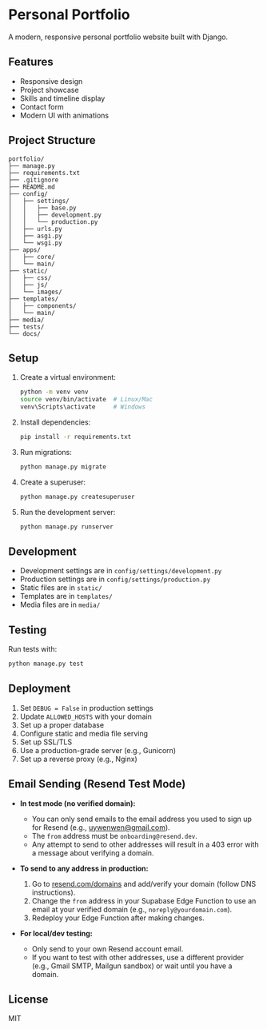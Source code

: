 # Personal Portfolio

A modern, responsive personal portfolio website built with Django.

## Features

- Responsive design
- Project showcase
- Skills and timeline display
- Contact form
- Modern UI with animations

## Project Structure

```
portfolio/
├── manage.py
├── requirements.txt
├── .gitignore
├── README.md
├── config/
│   ├── settings/
│   │   ├── base.py
│   │   ├── development.py
│   │   └── production.py
│   ├── urls.py
│   ├── asgi.py
│   └── wsgi.py
├── apps/
│   ├── core/
│   └── main/
├── static/
│   ├── css/
│   ├── js/
│   └── images/
├── templates/
│   ├── components/
│   └── main/
├── media/
├── tests/
└── docs/
```

## Setup

1. Create a virtual environment:
   ```bash
   python -m venv venv
   source venv/bin/activate  # Linux/Mac
   venv\Scripts\activate     # Windows
   ```

2. Install dependencies:
   ```bash
   pip install -r requirements.txt
   ```

3. Run migrations:
   ```bash
   python manage.py migrate
   ```

4. Create a superuser:
   ```bash
   python manage.py createsuperuser
   ```

5. Run the development server:
   ```bash
   python manage.py runserver
   ```

## Development

- Development settings are in `config/settings/development.py`
- Production settings are in `config/settings/production.py`
- Static files are in `static/`
- Templates are in `templates/`
- Media files are in `media/`

## Testing

Run tests with:
```bash
python manage.py test
```

## Deployment

1. Set `DEBUG = False` in production settings
2. Update `ALLOWED_HOSTS` with your domain
3. Set up a proper database
4. Configure static and media file serving
5. Set up SSL/TLS
6. Use a production-grade server (e.g., Gunicorn)
7. Set up a reverse proxy (e.g., Nginx)

## Email Sending (Resend Test Mode)

- **In test mode (no verified domain):**
  - You can only send emails to the email address you used to sign up for Resend (e.g., uywenwen@gmail.com).
  - The `from` address must be `onboarding@resend.dev`.
  - Any attempt to send to other addresses will result in a 403 error with a message about verifying a domain.

- **To send to any address in production:**
  1. Go to [resend.com/domains](https://resend.com/domains) and add/verify your domain (follow DNS instructions).
  2. Change the `from` address in your Supabase Edge Function to use an email at your verified domain (e.g., `noreply@yourdomain.com`).
  3. Redeploy your Edge Function after making changes.

- **For local/dev testing:**
  - Only send to your own Resend account email.
  - If you want to test with other addresses, use a different provider (e.g., Gmail SMTP, Mailgun sandbox) or wait until you have a domain.

## License

MIT 